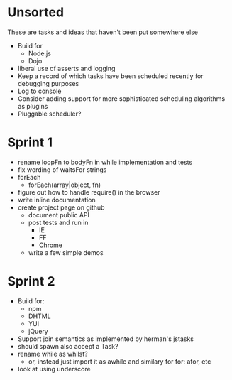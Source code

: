 Unsorted
========
These are tasks and ideas that haven't been put somewhere else

* Build for
  * Node.js
  * Dojo
* liberal use of asserts and logging
* Keep a record of which tasks have been scheduled recently for debugging purposes
* Log to console
* Consider adding support for more sophisticated scheduling algorithms as plugins
* Pluggable scheduler?

Sprint 1
========
* rename loopFn to bodyFn in while implementation and tests
* fix wording of waitsFor strings
* forEach
  * forEach(array|object, fn)
* figure out how to handle require() in the browser
* write inline documentation
* create project page on github
  * document public API
  * post tests and run in
    * IE
    * FF
    * Chrome
  * write a few simple demos

Sprint 2
========
* Build for:
  * npm
  * DHTML
  * YUI
  * jQuery
* Support join semantics as implemented by herman's jstasks
* should spawn also accept a Task?
* rename while as whilst?
  * or, instead just import it as awhile and similary for for: afor, etc
* look at using underscore

